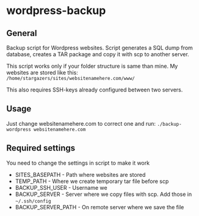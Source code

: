 # wordpress-backup

## General
Backup script for Wordpress websites. Script generates a SQL dump from database, creates a TAR package and copy it with scp to another server.

This script works only if your folder structure is same than mine. My websites are stored like this:
```/home/stargazers/sites/websitenamehere.com/www/```

This also requires SSH-keys already configured between two servers.

## Usage

Just change websitenamehere.com to correct one and run:
```./backup-wordpress websitenamehere.com```

## Required settings

You need to change the settings in script to make it work
* SITES_BASEPATH - Path where websites are stored
* TEMP_PATH - Where we create temporary tar file before scp
* BACKUP_SSH_USER - Username we 
* BACKUP_SERVER - Server where we copy files with scp. Add those in ```~/.ssh/config```
* BACKUP_SERVER_PATH - On remote server where we save the file

